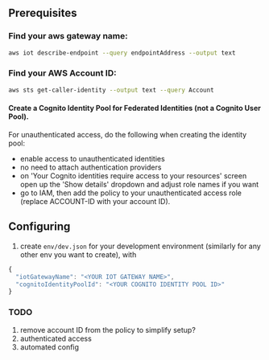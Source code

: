 ## Prerequisites

### Find your aws gateway name:

```bash
aws iot describe-endpoint --query endpointAddress --output text
```


### Find your AWS Account ID:

```bash
aws sts get-caller-identity --output text --query Account
```

#### Create a Cognito Identity Pool for Federated Identities (not a Cognito User Pool).

For unauthenticated access, do the following when creating the identity pool:

* enable access to unauthenticated identities
* no need to attach authentication providers
* on 'Your Cognito identities require access to your resources' screen open up the 'Show details' dropdown and adjust role names if you want
* go to IAM, then add the policy to your unauthenticated access role (replace ACCOUNT-ID with your account ID).


## Configuring

1. create `env/dev.json` for your development environment (similarly for any other env you want to create), with

```js
{
  "iotGatewayName": "<YOUR IOT GATEWAY NAME>",
  "cognitoIdentityPoolId": "<YOUR COGNITO IDENTITY POOL ID>"
}
```

### TODO

1) remove account ID from the policy to simplify setup?
2) authenticated access
3) automated config
